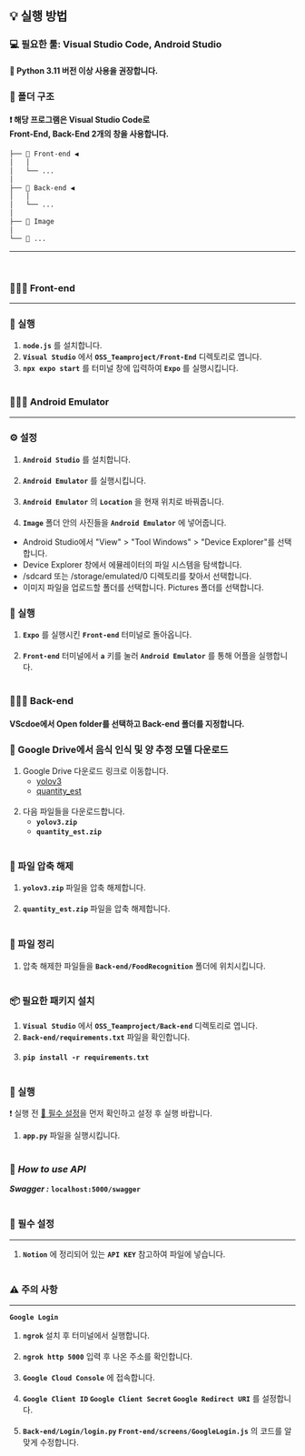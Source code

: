 ## 💡 실행 방법

### 💻 필요한 툴: Visual Studio Code, Android Studio

#### 🐍 Python 3.11 버전 이상 사용을 권장합니다.

### 📁 폴더 구조
#### ❗ 해당 프로그램은 Visual Studio Code로 <br> Front-End, Back-End 2개의 창을 사용합니다.

```bash
├── 📁 Front-end ◀
│   │
│   └── ...
│
├── 📁 Back-end ◀
│   │
│   └── ...
│   
├── 📁 Image
│   
└── 📁 ...
```
***
<br>

### 🧑🏼‍🍳 Front-end
* * *

### 🚀 실행
1. **`node.js`** 를 설치합니다.
2. **`Visual Studio`** 에서 **`OSS_Teamproject/Front-End`** 디렉토리로 엽니다.
3. **`npx expo start`** 를 터미널 창에 입력하여 **`Expo`** 를 실행시킵니다.
<br><br>

### 🧑🏼‍🍳 Android Emulator
* * *

### ⚙ 설정
1. **`Android Studio`** 를 설치합니다. <br><br>
2. **`Android Emulator`** 를 실행시킵니다. <br><br>
3. **`Android Emulator`** 의 **`Location`** 을 현재 위치로 바꿔줍니다. <br><br>
4. **`Image`** 폴더 안의 사진들을 **`Android Emulator`** 에 넣어줍니다.<br>
 - Android Studio에서 "View" > "Tool Windows" > "Device Explorer"를 선택합니다.<br>
 - Device Explorer 창에서 에뮬레이터의 파일 시스템을 탐색합니다.<br>
 - /sdcard 또는 /storage/emulated/0 디렉토리를 찾아서 선택합니다.<br>
 - 이미지 파일을 업로드할 폴더를 선택합니다. Pictures 폴더를 선택합니다.<br>

### 🚀 실행
1. **`Expo`** 를 실행시킨 **`Front-end`** 터미널로 돌아옵니다. <br><br>
2. **`Front-end`** 터미널에서 **`a`** 키를 눌러 **`Android Emulator`** 를 통해 어플을 실행합니다.
<br><br>

### 🧑🏼‍🍳 Back-end
#### VScdoe에서 Open folder를 선택하고 Back-end 폴더를 지정합니다.

### 🔗 Google Drive에서 음식 인식 및 양 추정 모델 다운로드
1. Google Drive 다운로드 링크로 이동합니다.  
   - [yolov3](https://drive.google.com/file/d/1DRJElnJSbhlmeyZ85NXpsqBcewgnrbcF/view?usp=sharing)
   - [quantity_est](https://drive.google.com/file/d/1QKwV2J-6kdMC6_h0L9kkJ0ueRWYmVMCi/view?usp=drive_link) <br><br>
2. 다음 파일들을 다운로드합니다.
   - **`yolov3.zip`**
   - **`quantity_est.zip`** <br><br>

### 🚦 파일 압축 해제
1. **`yolov3.zip`** 파일을 압축 해제합니다. <br><br>
2. **`quantity_est.zip`** 파일을 압축 해제합니다. <br><br>

### 📁 파일 정리
1. 압축 해제한 파일들을 **`Back-end/FoodRecognition`** 폴더에 위치시킵니다. <br><br>

### 📦 필요한 패키지 설치
1. **`Visual Studio`** 에서 **`OSS_Teamproject/Back-end`** 디렉토리로 엽니다.
2. **`Back-end/requirements.txt`** 파일을 확인합니다. <br><br>
2. **`pip install -r requirements.txt`** <br><br>

### 🚀 실행
❗ 실행 전  [🔑 필수 설정](#-필수-설정)을 먼저 확인하고 설정 후 실행 바랍니다.<br>
1. **`app.py`** 파일을 실행시킵니다. <br><br>

### 🌈 _How to use API_
_**Swagger :**_ **`localhost:5000/swagger`**
<br><br>

### 🔑 필수 설정
* * *

1. **`Notion`** 에 정리되어 있는  **`API KEY`** 참고하여 파일에 넣습니다.
<br><br>

### ⚠ 주의 사항
* * *

**`Google Login`**
1. **`ngrok`** 설치 후 터미널에서 실행합니다. <br><br>
2. **`ngrok http 5000`** 입력 후 나온 주소를 확인합니다.<br><br>
3. **`Google Cloud Console`** 에 접속합니다. <br><br> 
4. **`Google Client ID` `Google Client Secret` `Google Redirect URI`** 를 설정합니다. <br><br>
5. **`Back-end/Login/login.py` `Front-end/screens/GoogleLogin.js`** 의 코드를 알맞게 수정합니다. <br><br>
